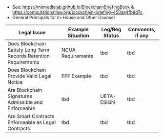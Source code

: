 * See: https://mitmedialab.github.io/BlockchainBriefingBook & https://computationallaw.org/blockchain-briefing-450aa4fb8d7c  
* General Principals for In-House and Other Counsel

Legal Issue |  Example Situation  |  Leg/Reg Status  | Comments, if any  
-|-|-|-
Does Blockchain Satisfy Long Term Records Retention Requirements | NCUA Requirements | tbd | tbd |
Does Blockchain Provide Valid Legal Notice | FFF Example | tbd | tbd |
Are Blockchain Signatures Admissible and Enforceable | tbd | UETA-ESIGN | tbd |
Are Smart Contracts Enforceable as Legal Contracts | tbd | tbd | tbd |
